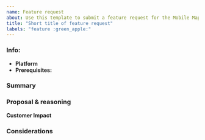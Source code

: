 ```yaml
---
name: Feature request
about: Use this template to submit a feature request for the Mobile Maps product
title: "Short title of feature request"
labels: "feature :green_apple:"
---
```


### Info:

* **Platform** <!-- iOS, Android, GL Native - please add corresponding tags -->
* **Prerequisites:** <!-- Link to prerequisite tickets here -->

### Summary

### Proposal & reasoning

<!-- Outline your feature request proposal and reasons why it should be implemented here. -->

**Customer Impact**

<!-- please outline who this issue affects and the impact it is having on that customer --> 

### Considerations

<!-- Add additional questions, information about the scope of work required, and historical context, if applicable -->
